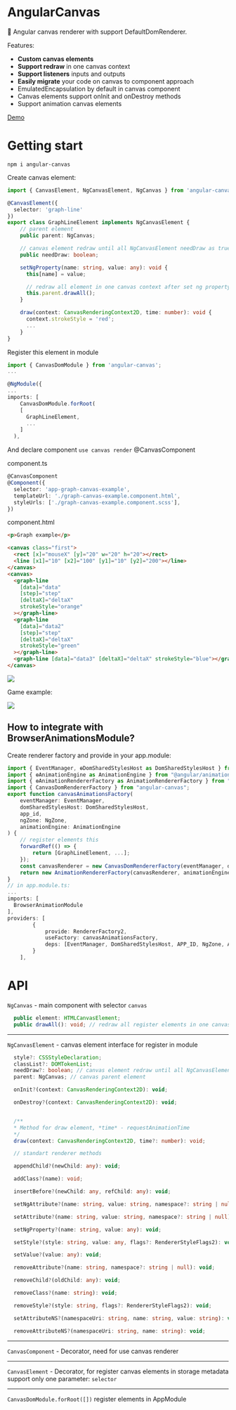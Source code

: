 # AngularCanvas

🎨 Angular canvas renderer with support DefaultDomRenderer.

Features:

- **Custom canvas elements**
- **Support redraw** in one canvas context
- **Support listeners** inputs and outputs
- **Easily migrate** your code on canvas to component approach
- EmulatedEncapsulation by default in canvas component
- Canvas elements support onInit and onDestroy methods
- Support animation canvas elements

[Demo](https://irustm.github.io/angular-canvas/)

# Getting start

`npm i angular-canvas`

Create canvas element:

```ts
import { CanvasElement, NgCanvasElement, NgCanvas } from 'angular-canvas';

@CanvasElement({
  selector: 'graph-line'
})
export class GraphLineElement implements NgCanvasElement {
    // parent element
    public parent: NgCanvas;

    // canvas element redraw until all NgCanvasElement needDraw as true
    public needDraw: boolean;

    setNgProperty(name: string, value: any): void {
      this[name] = value;

      // redraw all element in one canvas context after set ng property
      this.parent.drawAll();
    }

    draw(context: CanvasRenderingContext2D, time: number): void {
      context.strokeStyle = 'red';
      ...
    }
}
```

Register this element in module

```ts
import { CanvasDomModule } from 'angular-canvas';
...

@NgModule({
...
imports: [
    CanvasDomModule.forRoot(
    [
      GraphLineElement,
      ...
    ]
  ),
```

And declare component `use canvas render`
@CanvasComponent

component.ts

```ts
@CanvasComponent
@Component({
  selector: 'app-graph-canvas-example',
  templateUrl: './graph-canvas-example.component.html',
  styleUrls: ['./graph-canvas-example.component.scss'],
})
```

component.html

```html
<p>Graph example</p>

<canvas class="first">
  <rect [x]="mouseX" [y]="20" w="20" h="20"></rect>
  <line [x1]="10" [x2]="100" [y1]="10" [y2]="200"></line>
</canvas>
<canvas>
  <graph-line
    [data]="data"
    [step]="step"
    [deltaX]="deltaX"
    strokeStyle="orange"
  ></graph-line>
  <graph-line
    [data]="data2"
    [step]="step"
    [deltaX]="deltaX"
    strokeStyle="green"
  ></graph-line>
  <graph-line [data]="data3" [deltaX]="deltaX" strokeStyle="blue"></graph-line>
</canvas>
```

<img src ="https://github.com/irustm/angular-canvas/blob/master/assets/graph-example.png?raw=true">

Game example:

<img src ="https://github.com/irustm/angular-canvas/blob/master/assets/game-example.png?raw=true">

## How to integrate with BrowserAnimationsModule?
Create renderer factory and provide in your app.module:
```ts
import { EventManager, ɵDomSharedStylesHost as DomSharedStylesHost } from "@angular/platform-browser";
import { ɵAnimationEngine as AnimationEngine } from "@angular/animations/browser";
import { ɵAnimationRendererFactory as AnimationRendererFactory } from "@angular/platform-browser/animations";
import { CanvasDomRendererFactory } from "angular-canvas";
export function canvasAnimationsFactory(
    eventManager: EventManager,
    domSharedStylesHost: DomSharedStylesHost,
    app_id,
    ngZone: NgZone,
    animationEngine: AnimationEngine
) {
    // register elements this
    forwardRef(() => {
        return [GraphLineElement, ...];
    });
    const canvasRenderer = new CanvasDomRendererFactory(eventManager, domSharedStylesHost, app_id, ngZone);
    return new AnimationRendererFactory(canvasRenderer, animationEngine, ngZone);
}
// in app.module.ts:
...
imports: [
  BrowserAnimationModule
],
providers: [
        {
            provide: RendererFactory2,
            useFactory: canvasAnimationsFactory,
            deps: [EventManager, DomSharedStylesHost, APP_ID, NgZone, AnimationEngine]
        }
    ],
```



# API

`NgCanvas` - main component with selector `canvas`

```ts
  public element: HTMLCanvasElement;
  public drawAll(): void; // redraw all register elements in one canvas context

```

---

`NgCanvasElement` - canvas element interface for register in module

```ts
  style?: CSSStyleDeclaration;
  classList?: DOMTokenList;
  needDraw?: boolean; // canvas element redraw until all NgCanvasElement needDraw as true
  parent: NgCanvas; // canvas parent element

  onInit?(context: CanvasRenderingContext2D): void;

  onDestroy?(context: CanvasRenderingContext2D): void;


  /**
  * Method for draw element, *time* - requestAnimationTime
  */
  draw(context: CanvasRenderingContext2D, time?: number): void;

  // standart renderer methods

  appendChild?(newChild: any): void;

  addClass?(name): void;

  insertBefore?(newChild: any, refChild: any): void;

  setNgAttribute?(name: string, value: string, namespace?: string | null): void;

  setAttribute?(name: string, value: string, namespace?: string | null): void;

  setNgProperty?(name: string, value: any): void;

  setStyle?(style: string, value: any, flags?: RendererStyleFlags2): void;

  setValue?(value: any): void;

  removeAttribute?(name: string, namespace?: string | null): void;

  removeChild?(oldChild: any): void;

  removeClass?(name: string): void;

  removeStyle?(style: string, flags?: RendererStyleFlags2): void;

  setAttributeNS?(namespaceUri: string, name: string, value: string): void;

  removeAttributeNS?(namespaceUri: string, name: string): void;
```

---

`CanvasComponent` - Decorator, need for use canvas renderer

---

`CanvasElement` - Decorator, for register canvas elements in storage metadata
support only one parameter: `selector`

---

`CanvasDomModule.forRoot([])` register elements in AppModule
